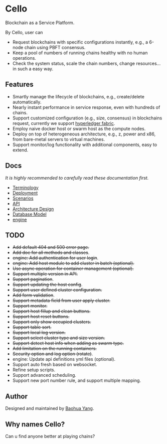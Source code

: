 # Cello
Blockchain as a Service Platform.

By Cello, user can 

* Request blockchains with specific configurations instantly, e.g., a 6-node chain using PBFT consensus.
* Keep a pool of numbers of running chains healthy with no human operations. 
* Check the system status, scale the chain numbers, change resources... in such a easy way.

## Features

* Smartly manage the lifecycle of blockchains, e.g., create/delete automatically.
* Nearly instant performance in service response, even with hundreds of chains.
* Support customized configuration (e.g., size, consensus) in blockchains request, currently we support [hyperledger fabric](https://github.com/hyperledger/fabric).
* Employ naive docker host or swarm host as the compute nodes.
* Deploy on top of heterogeneous architecture, e.g., z, power and x86, from bare-metal servers to virtual machines.
* Support monitor/log functionality with additional components, easy to extend.

## Docs
*It is highly recommended to carefully read these documentation first.*

* [Terminology](docs/terminology.md)
* [Deployment](docs/deployment.md)
* [Scenarios](docs/scenario.md)
* [API](docs/api_v2.md)
* [Architecture Design](docs/arch.md)
* [Database Model](docs/db.md)
* [engine](docs/admin.md)

## TODO
* ~~Add default 404 and 500 error page.~~
* ~~Add doc for all methods and classes~~.
* ~~engine: Add authentication for user login~~.
* ~~engine: Add host module to add cluster in batch (optional).~~
* ~~Use async operation for container management (optional).~~
* ~~Support multiple version in API.~~
* ~~Support pagination~~.
* ~~Support updating the host config~~.
* ~~Support user defined cluster configuration.~~
* ~~Add form validation~~.
* ~~Support metadata field from user apply cluster.~~
* ~~Support monitor.~~
* ~~Support host fillup and clean buttons.~~
* ~~Support host reset buttons.~~
* ~~Support only show occupied clusters.~~
* ~~Support table sort.~~
* ~~Support local log version.~~
* ~~Support select cluster type and size version.~~
* ~~Support detect host info when adding as swarm type.~~
* ~~Add limitation on the running containers.~~
* ~~Security option and log option (rotate)~~.
* engine: Update api definitions yml files (optional).
* Support auto fresh based on websocket.
* Refine setup scripts.
* Support advanced scheduling.
* Support new port number rule, and support multiple mapping.

## Author
Designed and maintained by [Baohua Yang](yangbaohua@gmail.com).

## Why names Cello?
Can u find anyone better at playing chains?